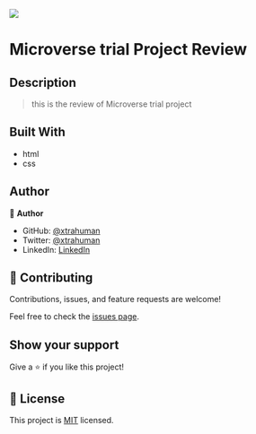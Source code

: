 ![](https://img.shields.io/badge/Microverse-blueviolet)

# Microverse trial Project Review

## Description
> this is the review of Microverse trial project

## Built With

- html
- css

## Author

👤 **Author**

- GitHub: [@xtrahuman](https://github.com/xtrahuman)
- Twitter: [@xtrahuman](https://twitter.com/xtrahuman)
- LinkedIn: [LinkedIn](https://linkedin.com/in/tochukwu-okpara-449528197)


## 🤝 Contributing

Contributions, issues, and feature requests are welcome!

Feel free to check the [issues page](../../issues/).

## Show your support

Give a ⭐️ if you like this project!


## 📝 License

This project is [MIT](./MIT.md) licensed.

